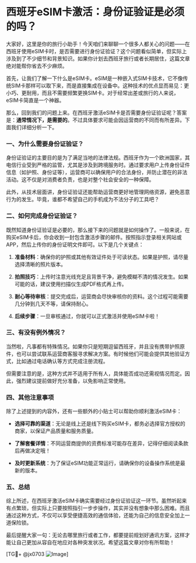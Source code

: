 # 西班牙eSIM卡激活：身份证验证是必须的吗？

大家好，这里是你的旅行小助手！今天咱们来聊聊一个很多人都关心的问题——在西班牙使用eSIM卡时，是否需要进行身份证验证？这个问题看似简单，但实际上涉及到了不少细节和背景知识。如果你计划去西班牙旅行或者长期居住，这篇文章绝对能帮你省去不少麻烦。

首先，让我们了解一下什么是eSIM卡。eSIM是一种嵌入式SIM卡技术，它不像传统SIM卡那样可以取下来，而是直接集成在设备中。这种技术的优点显而易见：更小巧、更耐用，而且不需要频繁更换SIM卡。对于经常出差或旅行的人来说，eSIM卡简直是一个神器。

那么，回到我们的问题上来。在西班牙激活eSIM卡是否需要身份证验证呢？答案是：**通常情况下，是需要的**。不过具体要求可能会因运营商的不同而有所差异。下面我们详细分析一下。

### 一、为什么需要身份证验证？

身份证验证的主要目的是为了满足当地的法律法规。西班牙作为一个欧洲国家，其电信行业受到严格的监管，尤其是涉及到跨境服务时。通过要求用户上传身份证件信息（如护照、身份证等），运营商可以确保用户的合法身份，并防止潜在的非法活动。这不仅是对消费者负责，也是对整个社会安全的一种保障。

此外，从技术层面讲，身份证验证还能帮助运营商更好地管理网络资源，避免恶意行为的发生。毕竟，谁都不希望自己的手机成为不法分子的工具吧？

### 二、如何完成身份证验证？

既然知道身份证验证是必要的，那么接下来的问题就是如何操作了。一般来说，在购买eSIM卡后，你会收到一封包含激活步骤的邮件。按照指示登录相关网站或APP，然后上传你的身份证明文件即可。以下是几个关键点：

1. **准备材料**：确保你的护照或其他有效证件处于可读状态。如果是护照，请尽量选择清晰的照片版本。
   
2. **拍照技巧**：上传时注意光线充足且背景干净，避免模糊不清的情况发生。如果可能的话，建议使用扫描仪生成PDF格式再上传。

3. **耐心等待审核**：提交完成后，运营商会尽快审核你的资料。这个过程可能需要几分钟到几天不等，请保持耐心。

4. **后续步骤**：一旦审核通过，你就可以正式激活并使用eSIM卡啦！

### 三、有没有例外情况？

当然啦，凡事都有特殊情况。如果你只是短期逗留西班牙，并且没有携带护照原件，也可以尝试联系运营商客服寻求解决方案。有时候他们可能会提供其他验证方式，比如通过电话确认等方式完成注册流程。

但需要注意的是，这种方式并不适用于所有人，具体能否成功还需视情况而定。因此，强烈建议提前做好充分准备，以免影响正常使用。

### 四、其他注意事项

除了上述提到的内容外，还有一些额外的小贴士可以帮助你顺利激活eSIM卡：

- **选择可靠的渠道**：无论是线上还是线下购买eSIM卡，都务必选择官方授权的商家，以保证产品质量和服务质量。
  
- **了解套餐详情**：不同运营商提供的资费标准可能存在差异，记得仔细阅读条款后再做决定哦！

- **及时更新系统**：为了保证eSIM功能正常运行，请确保你的设备操作系统是最新的版本。

### 五、总结

综上所述，在西班牙激活eSIM卡确实需要经过身份证验证这一环节。虽然听起来有点繁琐，但实际上只要按照指引一步步操作，其实并没有想象中那么困难。而且通过这种方式，不仅可以享受便捷高效的通信体验，还能为自己的信息安全加上一道保险锁。

最后提醒大家一句：无论去哪里旅行或者工作，都要提前规划好通讯方案，这样才能让自己更加从容自在地应对各种突发状况。希望这篇文章对你有所帮助！

[TG💪+ @jx0703 ![Image](https://github.com/user-attachments/assets/dbca1d08-cadb-493c-b0ec-ad6f7a83f270)]